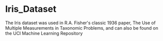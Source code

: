 # Iris_Dataset
The Iris dataset was used in R.A. Fisher's classic 1936 paper, The Use of Multiple Measurements in Taxonomic Problems, and can also be found on the UCI Machine Learning Repository
